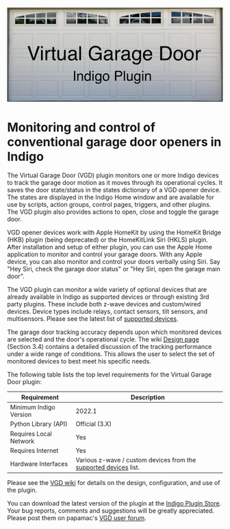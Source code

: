 ![](https://raw.githubusercontent.com/papamac/VirtualGarageDoor/master/files/doubleDoor.png)

# Monitoring and control of conventional garage door openers in Indigo

The Virtual Garage Door (VGD) plugin monitors one or more Indigo devices to
track the garage door motion as it moves through its operational cycles. It
saves the door state/status in the states dictionary of a VGD opener device.
The states are displayed in the Indigo Home window and are available for
use by scripts, action groups, control pages, triggers, and other plugins. The
VGD plugin also provides actions to open, close and toggle the garage door.

VGD opener devices work with Apple HomeKit by using the HomeKit Bridge (HKB)
plugin (being deprecated) or the HomeKitLink Siri (HKLS) plugin. After
installation and setup of either plugin, you can use the Apple Home application
to monitor and control your garage doors.  With any Apple device, you can also
monitor and control your doors verbally using Siri. Say "Hey Siri, check the
garage door status" or "Hey Siri, open the garage main door".

The VGD plugin can monitor a wide variety of optional devices that are already
available in Indigo as supported devices or through existing 3rd party plugins.
These include both z-wave devices and custom/wired devices. Device types
include relays, contact sensors, tilt sensors, and multisensors. Please see the
latest list of
[supported devices](https://github.com/papamac/VirtualGarageDoor/wiki/2.-Supported-Devices).

The garage door tracking accuracy depends upon which monitored devices are
selected and the door's operational cycle. The wiki
[Design page](https://github.com/papamac/VirtualGarageDoor/wiki/3.-Design)
(Section 3.4) contains a detailed discussion of the tracking performance under a
wide range of conditions. This allows the user to select the set of monitored
devices to best meet his specific needs.

The following table lists the top level requirements for the Virtual Garage
Door plugin:

| Requirement            | Description                                                                                                                                |
|------------------------|--------------------------------------------------------------------------------------------------------------------------------------------|
| Minimum Indigo Version | 2022.1                                                                                                                                     |
| Python Library (API)   | Official (3.X)                                                                                                                             |
| Requires Local Network | Yes                                                                                                                                        |
| Requires Internet      | Yes                                                                                                                                        |
| Hardware Interfaces    | Various z-wave / custom devices from the [supported devices](https://github.com/papamac/VirtualGarageDoor/wiki/2.-Supported-Devices) list. |

Please see the
[VGD wiki](https://github.com/papamac/VirtualGarageDoor/wiki)
for details on the design, configuration, and use of the plugin.

You can download the latest version of the plugin at the 
[Indigo Plugin Store](https://indigodomo.com/pluginstore/267/).
Your bug reports, comments and suggestions will be greatly appreciated.  Please
post them on papamac's
[VGD user forum](https://forums.indigodomo.com/viewforum.php?f=374).


